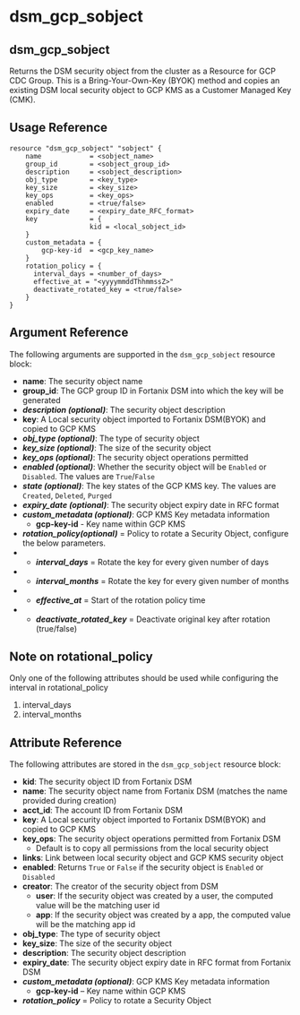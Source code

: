# dsm\_gcp\_sobject

## dsm\_gcp\_sobject

Returns the DSM security object from the cluster as a Resource for GCP CDC Group. This is a Bring-Your-Own-Key (BYOK) method and copies an existing DSM local security object to GCP KMS as a Customer Managed Key (CMK).

## Usage Reference

```
resource "dsm_gcp_sobject" "sobject" {
    name            = <sobject_name>
    group_id        = <sobject_group_id>
    description     = <sobject_description>
    obj_type        = <key_type>
    key_size        = <key_size>
    key_ops         = <key_ops>
    enabled         = <true/false>
    expiry_date     = <expiry_date_RFC_format>
    key             = {
                    kid = <local_sobject_id> 
    } 
    custom_metadata = {
        gcp-key-id  = <gcp_key_name>
    }
    rotation_policy = {
      interval_days = <number_of_days>
      effective_at = "<yyyymmddThhmmssZ>"
      deactivate_rotated_key = <true/false>
    }
}
```

## Argument Reference

The following arguments are supported in the `dsm_gcp_sobject` resource block:

* **name**: The security object name
* **group\_id**: The GCP group ID in Fortanix DSM into which the key will be generated
* _**description (optional)**_: The security object description
* **key**: A Local security object imported to Fortanix DSM(BYOK) and copied to GCP KMS
* _**obj\_type (optional)**_: The type of security object
* _**key\_size (optional)**_: The size of the security object
* _**key\_ops (optional)**_: The security object operations permitted
* _**enabled (optional)**_: Whether the security object will be `Enabled` or `Disabled`. The values are `True`/`False`
* _**state (optional)**_: The key states of the GCP KMS key. The values are `Created`, `Deleted`, `Purged`
* _**expiry\_date (optional)**_: The security object expiry date in RFC format
* _**custom\_metadata (optional)**_:  GCP KMS Key metadata information
    *	**gcp-key-id** - Key name within GCP KMS
* _**rotation_policy(optional)**_ = Policy to rotate a Security Object, configure the below parameters.
* * _**interval_days**_ = Rotate the key for every given number of days
* * _**interval_months**_ = Rotate the key for every given number of months
* * _**effective_at**_ = Start of the rotation policy time
* * _**deactivate_rotated_key**_ = Deactivate original key after rotation (true/false)

## Note on rotational_policy

Only one of the following attributes should be used while configuring the interval in rotational_policy
1. interval_days
2. interval_months

## Attribute Reference

The following attributes are stored in the `dsm_gcp_sobject` resource block:

* **kid**: The security object ID from Fortanix DSM
* **name**: The security object name from Fortanix DSM (matches the name provided during creation)
* **acct\_id**: The account ID from Fortanix DSM
* **key**: A Local security object imported to Fortanix DSM(BYOK) and copied to GCP KMS
* **key\_ops**: The security object operations permitted from Fortanix DSM
    * Default is to copy all permissions from the local security object
* **links**: Link between local security object and GCP KMS security object
* **enabled**: Returns `True` or `False` if the security object is `Enabled` or `Disabled`
* **creator**: The creator of the security object from DSM
    * **user**: If the security object was created by a user, the computed value will be the matching user id
    * **app**: If the security object was created by a app, the computed value will be the matching app id
* **obj\_type**: The type of security object
* **key\_size**: The size of the security object
* **description**: The security object description
* **expiry\_date**: The security object expiry date in RFC format from Fortanix DSM
* _**custom\_metadata (optional)**_:  GCP KMS Key metadata information
    *	**gcp-key-id** – Key name within GCP KMS
* _**rotation\_policy**_ = Policy to rotate a Security Object
